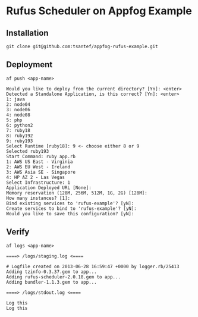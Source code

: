 # Rufus Scheduler on Appfog Example

## Installation

    git clone git@github.com:tsantef/appfog-rufus-example.git

## Deployment

    af push <app-name>

    Would you like to deploy from the current directory? [Yn]: <enter>
    Detected a Standalone Application, is this correct? [Yn]: <enter>
    1: java
    2: node04
    3: node06
    4: node08
    5: php
    6: python2
    7: ruby18
    8: ruby192
    9: ruby193
    Select Runtime [ruby18]: 9 <- choose either 8 or 9
    Selected ruby193
    Start Command: ruby app.rb
    1: AWS US East - Virginia
    2: AWS EU West - Ireland
    3: AWS Asia SE - Singapore
    4: HP AZ 2 - Las Vegas
    Select Infrastructure: 1
    Application Deployed URL [None]:
    Memory reservation (128M, 256M, 512M, 1G, 2G) [128M]:
    How many instances? [1]:
    Bind existing services to 'rufus-example'? [yN]:
    Create services to bind to 'rufus-example'? [yN]:
    Would you like to save this configuration? [yN]:

## Verify

    af logs <app-name>

    ====> /logs/staging.log <====

    # Logfile created on 2013-06-28 16:59:47 +0000 by logger.rb/25413
    Adding tzinfo-0.3.37.gem to app...
    Adding rufus-scheduler-2.0.18.gem to app...
    Adding bundler-1.1.3.gem to app...

    ====> /logs/stdout.log <====

    Log this
    Log this
